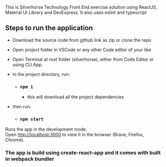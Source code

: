 This is Silverhorse Technology Front End exercise solution using ReactJS, Material UI Library and DevExpress.
It also uses eslint and typescript

## Steps to run the application

- Download the source code from github link as zip or clone the repo

- Open project folder in VSCode or any other Code editor of your like

- Open Terminal at root folder (silverhorse), either from Code Editor or using CLI App.

- In the project directory, run:

  - ### `npm i`

    - this will download all the project dependencies

- then run:

  - ### `npm start`

Runs the app in the development mode.<br />
Open [http://localhost:3000](http://localhost:3000) to view it in the browser (Brave, Firefox, Chrome).

### The app is build using create-react-app and it comes with built in webpack bundler
